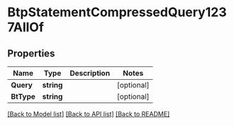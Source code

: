 # BtpStatementCompressedQuery1237AllOf

## Properties

Name | Type | Description | Notes
------------ | ------------- | ------------- | -------------
**Query** | **string** |  | [optional] 
**BtType** | **string** |  | [optional] 

[[Back to Model list]](../README.md#documentation-for-models) [[Back to API list]](../README.md#documentation-for-api-endpoints) [[Back to README]](../README.md)


